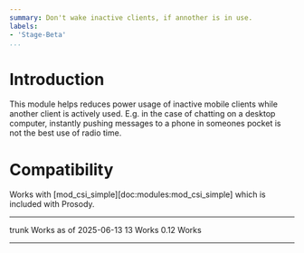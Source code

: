 ```yaml
---
summary: Don't wake inactive clients, if annother is in use.
labels:
- 'Stage-Beta'
...
```


# Introduction

This module helps reduces power usage of inactive mobile clients while
another client is actively used. E.g. in the case of chatting on a
desktop computer, instantly pushing messages to a phone in someones
pocket is not the best use of radio time.

# Compatibility

Works with [mod_csi_simple][doc:modules:mod_csi_simple] which is
included with Prosody.

  ------- ------------------------
  trunk   Works as of 2025-06-13
  13      Works
  0.12    Works
  ------- ------------------------
